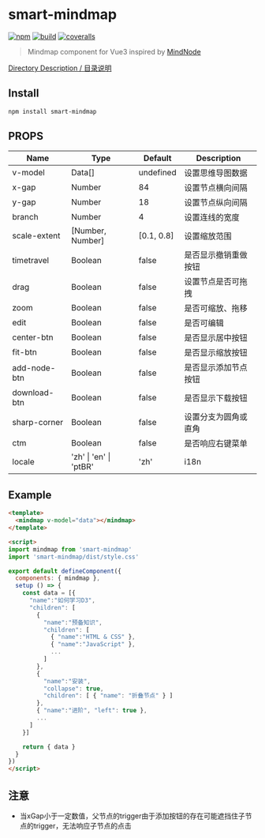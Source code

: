 # smart-mindmap

[![npm](https://img.shields.io/npm/v/smart-mindmap)](https://www.npmjs.com/package/smart-mindmap)
[![build](https://github.com/jiadzh/smart-mindmap/actions/workflows/blank.yml/badge.svg)](https://github.com/jiadzh/smart-mindmap/actions)
[![coveralls](https://img.shields.io/coveralls/github/jiadzh/smart-mindmap)](https://coveralls.io/github/jiadzh/smart-mindmap)

> Mindmap component for Vue3 inspired by [MindNode](https://mindnode.com)

[Directory Description / 目录说明](./Directory.md)

## Install

```sh
npm install smart-mindmap
```

## PROPS

| Name         | Type                     | Default    | Description          |
| ---          | ---                      | ---        | ---                  |
| v-model      | Data[]                   | undefined  | 设置思维导图数据        |
| x-gap        | Number                   | 84         | 设置节点横向间隔        |
| y-gap        | Number                   | 18         | 设置节点纵向间隔        |
| branch       | Number                   | 4          | 设置连线的宽度          |
| scale-extent | [Number, Number]         | [0.1, 0.8] | 设置缩放范围           |
| timetravel   | Boolean                  | false      | 是否显示撤销重做按钮     |
| drag         | Boolean                  | false      | 设置节点是否可拖拽      |
| zoom         | Boolean                  | false      | 是否可缩放、拖移        |
| edit         | Boolean                  | false      | 是否可编辑             |
| center-btn   | Boolean                  | false      | 是否显示居中按钮        |
| fit-btn      | Boolean                  | false      | 是否显示缩放按钮        |
| add-node-btn | Boolean                  | false      | 是否显示添加节点按钮     |
| download-btn | Boolean                  | false      | 是否显示下载按钮        |
| sharp-corner | Boolean                  | false      | 设置分支为圆角或直角     |
| ctm          | Boolean                  | false      | 是否响应右键菜单        |
| locale       | 'zh' \| 'en' \| 'ptBR'   | 'zh'       | i18n                  |

## Example

```html
<template>
  <mindmap v-model="data"></mindmap>
</template>

<script>
import mindmap from 'smart-mindmap'
import 'smart-mindmap/dist/style.css'

export default defineComponent({
  components: { mindmap },
  setup () => {
    const data = [{
      "name":"如何学习D3",
      "children": [
        {
          "name":"预备知识",
          "children": [
            { "name":"HTML & CSS" },
            { "name":"JavaScript" },
            ...
          ]
        },
        {
          "name":"安装",
          "collapse": true,
          "children": [ { "name": "折叠节点" } ]
        },
        { "name":"进阶", "left": true },
        ...
      ]
    }]

    return { data }
  }
})
</script>
```

## 注意

- 当xGap小于一定数值，父节点的trigger由于添加按钮的存在可能遮挡住子节点的trigger，无法响应子节点的点击